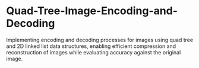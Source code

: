 # Quad-Tree-Image-Encoding-and-Decoding
Implementing encoding and decoding processes for images using quad tree and 2D linked list data structures, enabling efficient compression and reconstruction of images while evaluating accuracy against the original image.
